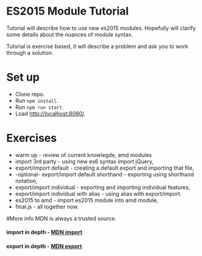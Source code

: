 # ES2015 Module Tutorial

Tutorial will describe how to use new es2015 modules.  Hopefully will clarify
some details about the nuances of module syntax.


Tutorial is exercise based, it will describe a problem and ask you to work through a solution.

# Set up
- Clone repo.
- Run `npm install`.
- Run `npm run start`.
- Load <http://localhost:8080/>.


# Exercises
- warm up - review of current knowlegde, amd modules
- import 3rd party - using new es6 syntax import jQuery,
- export/import default - creating a default export and importing that file,
- -optional- export/import default shorthand - exporting using shorthand notation,
- export/import individual - exporting and importing individual features,
- export/import individual with alias - using alias with export/import.
- es2015 to amd - import es2015 module into amd module,
- final.js - all together now.

#More info
MDN is always a trusted source.

#### import in depth - [MDN import](https://developer.mozilla.org/en-US/docs/Web/JavaScript/Reference/Statements/import)
#### export in depth - [MDN export](https://developer.mozilla.org/en-US/docs/Web/JavaScript/Reference/Statements/export)

